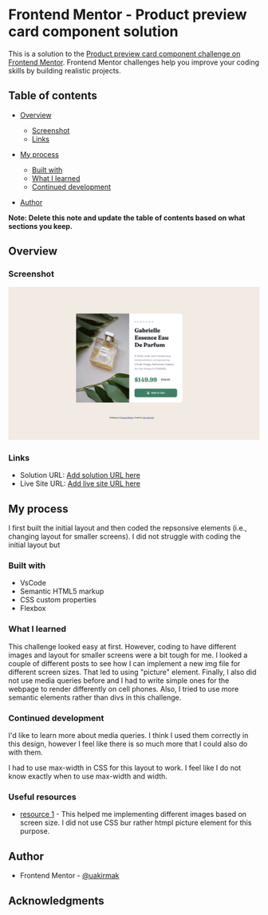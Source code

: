 # Frontend Mentor - Product preview card component solution

This is a solution to the [Product preview card component challenge on Frontend Mentor](https://www.frontendmentor.io/challenges/product-preview-card-component-GO7UmttRfa). Frontend Mentor challenges help you improve your coding skills by building realistic projects. 

## Table of contents

- [Overview](#overview)
  - [Screenshot](#screenshot)
  - [Links](#links)
- [My process](#my-process)
  - [Built with](#built-with)
  - [What I learned](#what-i-learned)
  - [Continued development](#continued-development)
  
- [Author](#author)

**Note: Delete this note and update the table of contents based on what sections you keep.**

## Overview


### Screenshot

![](./images/screenshot.png)


### Links

- Solution URL: [Add solution URL here](https://your-solution-url.com)
- Live Site URL: [Add live site URL here](https://your-live-site-url.com)

## My process

I first built the initial layout and then coded the repsonsive elements (i.e., changing layout for smaller screens). I did not struggle with coding the initial layout but 

### Built with
- VsCode
- Semantic HTML5 markup
- CSS custom properties
- Flexbox

### What I learned

This challenge looked easy at first. However, coding to have different images and layout for smaller screens were a bit tough for me. I looked a couple of different posts to see how I can implement a new img file for different screen sizes. That led to using "picture" element. Finally, I also did not use media queries before and I had to write simple ones for the webpage to render differently on cell phones. Also, I tried to use more semantic elements rather than divs in this challenge. 


### Continued development

I'd like to learn more about media queries. I think I used them correctly in this design, however I feel like there is so much more that I could also do with them. 

I had to use max-width in CSS for this layout to work. I feel like I do not know exactly when to use max-width and width. 


### Useful resources

- [resource 1](https://stackoverflow.com/questions/23414817/load-images-based-on-screen-size) - This helped me implementing different images based on screen size. I did not use CSS bur rather htmpl picture element for this purpose. 


## Author

- Frontend Mentor - [@uakirmak](https://www.frontendmentor.io/profile/uakirmak)

## Acknowledgments


